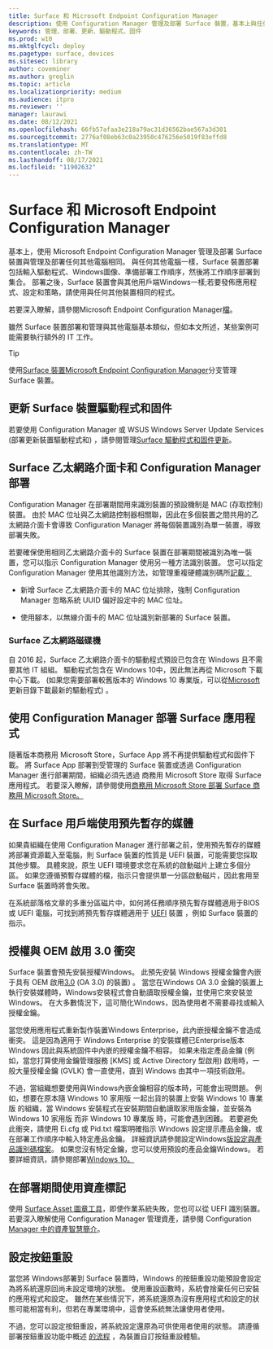 ```yaml
---
title: Surface 和 Microsoft Endpoint Configuration Manager
description: 使用 Configuration Manager 管理及部署 Surface 裝置，基本上與任何其他電腦相同;本文將說明可能需要額外考慮的情境。
keywords: 管理、部署、更新、驅動程式、固件
ms.prod: w10
ms.mktglfcycl: deploy
ms.pagetype: surface, devices
ms.sitesec: library
author: coveminer
ms.author: greglin
ms.topic: article
ms.localizationpriority: medium
ms.audience: itpro
ms.reviewer: ''
manager: laurawi
ms.date: 08/12/2021
ms.openlocfilehash: 66fb57afaa3e218a79ac31d36562bae567a3d301
ms.sourcegitcommit: 2776af08eb63c0a23950c476256e5019f83effd8
ms.translationtype: MT
ms.contentlocale: zh-TW
ms.lasthandoff: 08/17/2021
ms.locfileid: "11902632"
---
```

# <a name="considerations-for-surface-and-microsoft-endpoint-configuration-manager"></a>Surface 和 Microsoft Endpoint Configuration Manager

基本上，使用 Microsoft Endpoint Configuration Manager 管理及部署 Surface 裝置與管理及部署任何其他電腦相同。 與任何其他電腦一樣，Surface 裝置部署包括輸入驅動程式、Windows圖像、準備部署工作順序，然後將工作順序部署到集合。 部署之後，Surface 裝置會與其他用戶端Windows一樣;若要發佈應用程式、設定和策略，請使用與任何其他裝置相同的程式。

若要深入瞭解，請參閱Microsoft Endpoint Configuration Manager[檔](/mem/configmgr/)。

雖然 Surface 裝置部署和管理與其他電腦基本類似，但如本文所述，某些案例可能需要執行額外的 IT 工作。 

> [!TIP]
> 使用[Surface 裝置Microsoft Endpoint Configuration Manager](/mem/configmgr/core/servers/manage/updates)分支管理 Surface 裝置。

## <a name="update-surface-device-drivers-and-firmware"></a>更新 Surface 裝置驅動程式和固件

若要使用 Configuration Manager 或 WSUS Windows Server Update Services (部署更新裝置驅動程式和) ，請參閱管理[Surface 驅動程式和固件更新](manage-surface-driver-and-firmware-updates.md)。

## <a name="surface-ethernet-adapters-and-configuration-manager-deployment"></a>Surface 乙太網路介面卡和 Configuration Manager 部署

Configuration Manager 在部署期間用來識別裝置的預設機制是 MAC (存取控制) 裝置。 由於 MAC 位址與乙太網路控制器相關聯，因此在多個裝置之間共用的乙太網路介面卡會導致 Configuration Manager 將每個裝置識別為單一裝置，導致部署失敗。 

若要確保使用相同乙太網路介面卡的 Surface 裝置在部署期間被識別為唯一裝置，您可以指示 Configuration Manager 使用另一種方法識別裝置。 您可以指定 Configuration Manager 使用其他識別方法，如管理重複硬體識別碼所[記載：](/mem/configmgr/core/clients/manage/manage-clients#manage-duplicate-hardware-identifiers)

- 新增 Surface 乙太網路介面卡的 MAC 位址排除，強制 Configuration Manager 忽略系統 UUID 偏好設定中的 MAC 位址。

- 使用腳本，以無線介面卡的 MAC 位址識別新部署的 Surface 裝置。

### <a name="surface-ethernet-driver"></a>Surface 乙太網路磁碟機

自 2016 起，Surface 乙太網路介面卡的驅動程式預設已包含在 Windows 且不需要其他 IT 組組。 驅動程式包含在 Windows 10中，因此無法再從 Microsoft 下載中心下載。  (如果您需要部署較舊版本的 Windows 10 專業版，可以從[Microsoft](https://www.catalog.update.microsoft.com/Search.aspx?q=surface%20ethernet%20drivers)更新目錄下載最新的驅動程式) 。

## <a name="deploy-surface-app-with-configuration-manager"></a>使用 Configuration Manager 部署 Surface 應用程式

隨著版本商務用 Microsoft Store，Surface App 將不再提供驅動程式和固件下載。 將 Surface App 部署到受管理的 Surface 裝置或透過 Configuration Manager 進行部署期間，組織必須先透過 商務用 Microsoft Store 取得 Surface 應用程式。 若要深入瞭解，請參閱使用[商務用 Microsoft Store 部署 Surface 商務用 Microsoft Store。](deploy-surface-app-with-windows-store-for-business.md)

## <a name="use-prestaged-media-with-surface-clients"></a>在 Surface 用戶端使用預先暫存的媒體

如果貴組織在使用 Configuration Manager 進行部署之前，使用預先暫存的媒體將部署資源載入至電腦，則 Surface 裝置的性質是 UEFI 裝置，可能需要您採取其他步驟。 具體來說，原生 UEFI 環境要求您在系統的啟動磁片上建立多個分區。 如果您遵循預暫存媒體的檔[](/mem/configmgr/osd/deploy-use/create-prestaged-media)，指示只會提供單一分區啟動磁片，因此套用至 Surface 裝置時將會失敗。

在系統部落格文章的多重分區磁片中，如何將任務順序預先暫存媒體適用于BIOS 或 UEFI 電腦，可找到將預先暫存媒體適用于 [UEFI](https://techcommunity.microsoft.com/t5/configuration-manager-archive/how-to-apply-task-sequence-prestaged-media-on-multi-partitioned/ba-p/392239) 裝置 ，例如 Surface 裝置的指示。

## <a name="licensing-conflicts-with-oem-activation-30"></a>授權與 OEM 啟用 3.0 衝突

Surface 裝置會預先安裝授權Windows。 此預先安裝 Windows 授權金鑰會內嵌于具有 OEM 啟用[3.0](/windows-hardware/manufacture/desktop/oem-activation-3) (OA 3.0) 的裝置) 。 當您在Windows OA 3.0 金鑰的裝置上執行安裝媒體時，Windows安裝程式會自動讀取授權金鑰，並使用它來安裝並Windows。 在大多數情況下，這可簡化Windows，因為使用者不需要尋找或輸入授權金鑰。

當您使用應用程式重新製作裝置Windows Enterprise，此內嵌授權金鑰不會造成衝突。 這是因為適用于 Windows Enterprise 的安裝媒體已Enterprise版本 Windows 因此與系統固件中內嵌的授權金鑰不相容。 如果未指定產品金鑰 (例如，當您打算使用金鑰管理服務 [KMS] 或 Active Directory 型啟用) 啟用時，一般大量授權金鑰 (GVLK) 會一直使用，直到 Windows 由其中一項技術啟用。

不過，當組織想要使用與Windows內嵌金鑰相容的版本時，可能會出現問題。 例如，想要在原本隨 Windows 10 家用版 一起出貨的裝置上安裝 Windows 10 專業版 的組織，當 Windows 安裝程式在安裝期間自動讀取家用版金鑰，並安裝為 Windows 10 家用版 而非 Windows 10 專業版 時，可能會遇到困難。 若要避免此衝突，請使用 Ei.cfg 或 Pid.txt 檔案明確指示 Windows 設定提示產品金鑰，或在部署工作順序中輸入特定產品金鑰。 詳細資訊請參閱設定Windows[版設定與產品識別碼檔案](/windows-hardware/manufacture/desktop/windows-setup-edition-configuration-and-product-id-files--eicfg-and-pidtxt)。 如果您沒有特定金鑰，您可以使用預設的產品金鑰Windows。 若要詳細資訊，請參閱部署[Windows 10。](/windows/deployment/deploy)

## <a name="apply-an-asset-tag-during-deployment"></a>在部署期間使用資產標記

使用 [Surface Asset 圖章工具](assettag.md)，即使作業系統失敗，您也可以從 UEFI 識別裝置。 若要深入瞭解使用 Configuration Manager 管理資產，請參閱 Configuration [Manager 中的資產智慧簡介](/mem/configmgr/core/clients/manage/asset-intelligence/introduction-to-asset-intelligence)。

## <a name="configure-push-button-reset"></a>設定按鈕重設

當您將 Windows部署到 Surface 裝置時，Windows 的按鈕重設功能預設會設定為將系統還原回尚未設定環境的狀態。 使用重設函數時，系統會捨棄任何已安裝的應用程式和設定。 雖然在某些情況下，將系統還原為沒有應用程式和設定的狀態可能相當有利，但若在專業環境中，這會使系統無法讓使用者使用。

不過，您可以設定按鈕重設，將系統設定還原為可供使用者使用的狀態。 請遵循部署按鈕重設功能中概述 [的流程](/windows-hardware/manufacture/desktop/deploy-push-button-reset-features) ，為裝置自訂按鈕重設體驗。
